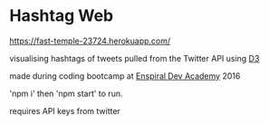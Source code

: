 # Hashtag Web

https://fast-temple-23724.herokuapp.com/

visualising hashtags of tweets pulled from the Twitter API using [D3](https://d3js.org)

made during coding bootcamp at [Enspiral Dev Academy](http://devacademy.co.nz/) 2016

'npm i' then 'npm start' to run.

requires API keys from twitter
